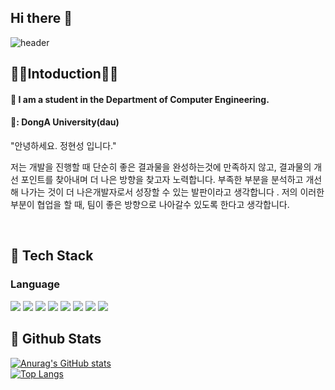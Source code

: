 ## Hi there 👋 

<div>
  
  <!--Header-->
  ![header](https://capsule-render.vercel.app/api?type=waving&color=gradient&height=300&section=header&text=Good%20to%20see%20you%20%F0%9F%A4%97)
  
</div>

<div>
  <!--Body-->
  
  ## 🙇‍♂️Intoduction🙇‍♂️
  #### :raising_hand: I am a student in the Department of Computer Engineering.<br/>
  #### 🏫: DongA University(dau)
  <div>
"안녕하세요. 정현성 입니다."

저는 개발을 진행할 때 단순히 좋은 결과물을 완성하는것에 만족하지 않고, 결과물의 개선 포인트를 찾아내며 더 나은 방향을 찾고자 노력합니다. 부족한 부분을 분석하고 개선해 나가는 것이 더 나은개발자로서 성장할 수 있는 발판이라고 생각합니다 . 저의 이러한 부분이 협업을 할 때, 팀이 좋은 방향으로 나아갈수 있도록 한다고 생각합니다.
</div>
  <br/>
  
  ## 🧱 Tech Stack
  ### Language
  <!--Python-->
  <img src="https://img.shields.io/badge/Python-3776AB?style=flat-square&logo=Python&logoColor=white"/>
  <!--JavaScript-->
  <img src="https://img.shields.io/badge/JavaScript-F7DF1E?style=flat-square&logo=JavaScript&logoColor=white"/>
  <!--HTML5-->
  <img src="https://img.shields.io/badge/HTML5-E34F26?style=flat-square&logo=HTML5&logoColor=white"/>
  <!--CSS-->
  <img src="https://img.shields.io/badge/CSS3-1572B6?style=flat-square&logo=CSS3&logoColor=white"/>
  <!--MySQL-->
  <img src="https://img.shields.io/badge/MySQL-4479A1?style=flat-square&logo=MySQL&logoColor=white"/>
  <!--React-->
  <img src="https://img.shields.io/badge/React-61DAFB?style=flat-square&logo=React&logoColor=white&Color=white"/>
  <!--Flask-->
  <img src="https://img.shields.io/badge/Flask-000000?style=flat-square&logo=Flask&logoColor=white"/>
  <!--Amazon AWS-->
  <img src="https://img.shields.io/badge/Amazon AWS-232F3E?style=flat-square&logo=Amazon AWS&logoColor=white"/>
  <br/>
  
  ## 🤔 Github Stats
  [![Anurag's GitHub stats](https://github-readme-stats.vercel.app/api?username=dau-J)](https://github.com/anuraghazra/github-readme-stats)
  <br/>
  [![Top Langs](https://github-readme-stats.vercel.app/api/top-langs/?username=dau-J)](https://github.com/anuraghazra/github-readme-stats)
  
</div>

<!--
**dau-J/dau-J** is a ✨ _special_ ✨ repository because its `README.md` (this file) appears on your GitHub profile.

Here are some ideas to get you started:

- 🔭 I’m currently working on ...
- 🌱 I’m currently learning ...
- 👯 I’m looking to collaborate on ...
- 🤔 I’m looking for help with ...
- 💬 Ask me about ...
- 📫 How to reach me: ...
- 😄 Pronouns: ...
- ⚡ Fun fact: ...
-->
